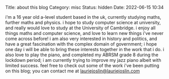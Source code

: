 Title: about this blog
Category: misc
Status: hidden
Date: 2022-06-15 10:34

i'm a 16 year old a-level student based in the uk, currently studying maths, further maths and physics. i hope to study computer science at university, and really would love to study at the University of Cambridge. i enjoy all things maths and computer science, and love to learn new things i've never come across before! i am also very interested in history and politics, and have a great fascination with the complex domain of government; i hope one day i will be able to bring these interests together in the work that i do. i also love to play the piano, and completed my ABRSM grade 8 during the lockdown period; i am currently trying to improve my jazz piano albeit with limited success. feel free to check out some of the work i've been putting on this blog; you can contact me at lauriejoslin@lauriejoslin.com